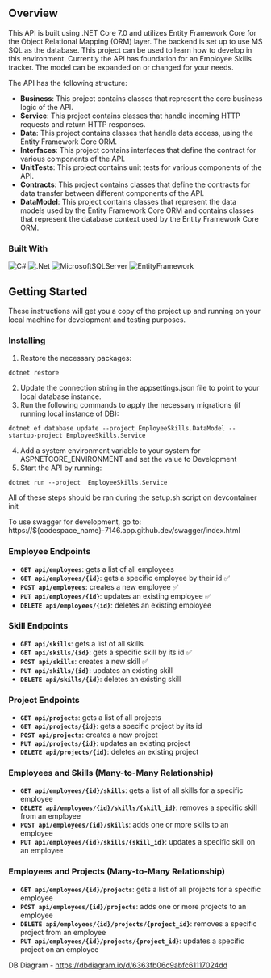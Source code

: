 ## **Overview** 
This API is built using .NET Core 7.0 and utilizes Entity Framework Core for the Object Relational Mapping (ORM) layer. The backend is set up to use MS SQL as the database.  This project can be used to learn how to develop in this environment. Currently the API has foundation for an Employee Skills tracker. The model can be expanded on or changed for your needs.

The API has the following structure:

- **Business**: This project contains classes that represent the core business logic of the API.
- **Service**: This project contains classes that handle incoming HTTP requests and return HTTP responses.
- **Data**: This project contains classes that handle data access, using the Entity Framework Core ORM.
- **Interfaces**: This project contains interfaces that define the contract for various components of the API.
- **UnitTests**: This project contains unit tests for various components of the API.
- **Contracts**: This project contains classes that define the contracts for data transfer between different components of the API.
- **DataModel**: This project contains classes that represent the data models used by the Entity Framework Core ORM and contains classes that represent the database context used by the Entity Framework Core ORM.

### Built With

![C#](https://img.shields.io/badge/c%23-%23239120.svg?style=for-the-badge&logo=c-sharp&logoColor=white)	![.Net](https://img.shields.io/badge/.NET-5C2D91?style=for-the-badge&logo=.net&logoColor=white) ![MicrosoftSQLServer](https://img.shields.io/badge/Microsoft%20SQL%20Sever-CC2927?style=for-the-badge&logo=microsoft%20sql%20server&logoColor=white) ![EntityFramework](https://img.shields.io/badge/Entity%20Framework-ORM-brightgreen)

## **Getting Started**

These instructions will get you a copy of the project up and running on your local machine for development and testing purposes.

### **Installing**

1. Restore the necessary packages:
```
dotnet restore
```
2. Update the connection string in the appsettings.json file to point to your local database instance.
3. Run the following commands to apply the necessary migrations (if running local instance of DB):
```
dotnet ef database update --project EmployeeSkills.DataModel --startup-project EmployeeSkills.Service
```
4. Add a system environment variable to your system for ASPNETCORE_ENVIRONMENT and set the value to Development
5. Start the API by running:
```
dotnet run --project  EmployeeSkills.Service
```

All of these steps should be ran during the setup.sh script on devcontainer init

To use swagger for development, go to: https://${codespace_name}-7146.app.github.dev/swagger/index.html
### Employee Endpoints

- **`GET api/employees`**: gets a list of all employees
- **`GET api/employees/{id}`**: gets a specific employee by their id ✅
- **`POST api/employees`**: creates a new employee ✅
- **`PUT api/employees/{id}`**: updates an existing employee ✅
- **`DELETE api/employees/{id}`**: deletes an existing employee

### Skill Endpoints
- **`GET api/skills`**: gets a list of all skills
- **`GET api/skills/{id}`**: gets a specific skill by its id ✅
- **`POST api/skills`**: creates a new skill ✅
- **`PUT api/skills/{id}`**: updates an existing skill
- **`DELETE api/skills/{id}`**: deletes an existing skill

### Project Endpoints
- **`GET api/projects`**: gets a list of all projects
- **`GET api/projects/{id}`**: gets a specific project by its id
- **`POST api/projects`**: creates a new project
- **`PUT api/projects/{id}`**: updates an existing project
- **`DELETE api/projects/{id}`**: deletes an existing project

### Employees and Skills (Many-to-Many Relationship)
- **`GET api/employees/{id}/skills`**: gets a list of all skills for a specific employee
- **`DELETE api/employees/{id}/skills/{skill_id}`**: removes a specific skill from an employee
- **`POST api/employees/{id}/skills`**: adds one or more skills to an employee
- **`PUT api/employees/{id}/skills/{skill_id}`**: updates a specific skill on an employee

### Employees and Projects (Many-to-Many Relationship)
- **`GET api/employees/{id}/projects`**: gets a list of all projects for a specific employee
- **`POST api/employees/{id}/projects`**: adds one or more projects to an employee
- **`DELETE api/employees/{id}/projects/{project_id}`**: removes a specific project from an employee
- **`PUT api/employees/{id}/projects/{project_id}`**: updates a specific project on an employee

DB Diagram - https://dbdiagram.io/d/6363fb06c9abfc61117024dd 
